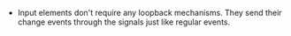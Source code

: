 - Input elements don't require any loopback 
mechanisms. They send their
change events through the signals just
like regular events.